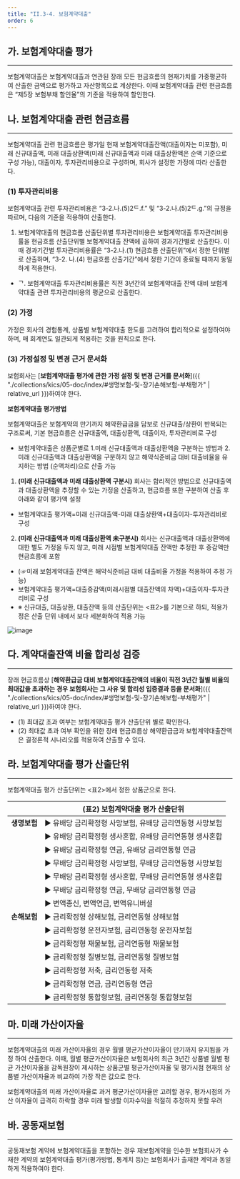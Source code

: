 ```yaml
---
title: "II.3-4. 보험계약대출"
order: 6
---
```

## 가. 보험계약대출 평가
---
보험계약대출은 보험계약대출과 연관된 장래 모든 현금흐름의 현재가치를 가중평균하여 산출한 금액으로 평가하고 자산항목으로 계상한다. 이때 보험계약대출 관련 현금흐름은 “제5장 보험부채 할인율”의 기준을 적용하여 할인한다.
## 나. 보험계약대출 관련 현금흐름
---
보험계약대출 관련 현금흐름은 평가일 현재 보험계약대출잔액(대출이자는 미포함), 미래 신규대출액, 미래 대출상환액(미래 신규대출액과 미래 대출상환액은 순액 기준으로 구성 가능), 대출이자, 투자관리비용으로 구성하며, 회사가 설정한 가정에 따라 산출한다.
### (1) 투자관리비용
보험계약대출 관련 투자관리비용은 “3-2.나.(5)2ᄃ.f.” 및 “3-2.나.(5)2ᄃ.g.”의 규정을 따르며, 다음의 기준을 적용하여 산출한다.
1. 보험계약대출의 현금흐름 산출단위별 투자관리비용은 보험계약대출 투자관리비용률을 현금흐름 산출단위별 보험계약대출 잔액에 곱하여 경과기간별로 산출한다. 이때 경과기간별 투자관리비용률은 “3-2.나.(1) 현금흐름 산출단위”에서 정한 단위별로 산출하며, “3-2. 나.(4) 현금흐름 산출기간”에서 정한 기간이 종료될 때까지 동일하게 적용한다.
- ᄀ. 보험계약대출 투자관리비용률은 직전 3년간의 보험계약대출 잔액 대비 보험계약대출 관련 투자관리비용의 평균으로 산출한다.

### (2) 가정
가정은 회사의 경험통계, 상품별 보험계약대출 한도를 고려하여 합리적으로 설정하여야 하며, 매 회계연도 일관되게 적용하는 것을 원칙으로 한다.
### (3) 가정설정 및 변경 근거 문서화
보험회사는 [**보험계약대출 평가에 관한 가정 설정 및 변경 근거를 문서화**]({{ "./collections/kics/05-doc/index/#생명보험-및-장기손해보험-부채평가" | relative_url }})하여야 한다.

<Card>

**보험계약대출 평가방법**

보험계약대출은 보험계약의 만기까지 해약환급금을 담보로 신규대출/상환이 반복되는 구조로써, 기본 현금흐름은 신규대출액, 대출상환액, 대출이자, 투자관리비로 구성
- 보험계약대출은 상품군별로 1.미래 신규대출액과 대출상환액을 구분하는 방법과 2.미래 신규대출액과 대출상환액을 구분하지 않고 해약식준비금 대비 대출비율을 유지하는 방법 (순액처리)으로 산출 가능

1. **(미래 신규대출액과 미래 대출상환액 구분시)** 회사는 합리적인 방법으로 신규대출액과 대출상환액을 추정할 수 있는 가정을 산출하고, 현금흐름 또한 구분하여 산출 후 아래와 같이 평가액 설정
- 보험계약대출 평가액=미래 신규대출액-미래 대출상환액+대출이자-투자관리비로 구성
2. **(미래 신규대출액과 미래 대출상환액 未구분시)** 회사는 신규대출액과 대출상환액에 대한 별도 가정을 두지 않고, 미래 시점별 보험계약대출 잔액만 추정한 후 증감액만 현금흐름에 포함
- (☞미래 보험계약대출 잔액은 해약식준비금 대비 대출비율 가정을 적용하여 추정 가능)
- 보험계약대출 평가액=대출증감액(미래시점별 대출잔액의 차액)+대출이자-투자관리비로 구성
- ※ 신규대출, 대출상환, 대출잔액 등의 산출단위는 <표2>를 기본으로 하되, 적용가정은 산출 단위 내에서 보다 세분화하여 적용 가능

![image](https://user-images.githubusercontent.com/67420397/236666258-cc5da11a-07b6-4bf6-a7bc-3af57793893e.png)

</Card>

## 다. 계약대출잔액 비율 합리성 검증
---
장래 현금흐름상 [**해약환급금 대비 보험계약대출잔액의 비율이 직전 3년간 월별 비율의 최대값을 초과하는 경우 보험회사는 그 사유 및 합리성 입증결과 등을 문서화**]({{ "./collections/kics/05-doc/index/#생명보험-및-장기손해보험-부채평가" | relative_url }})하여야 한다.
- (1) 최대값 초과 여부는 보험계약대출 평가 산출단위 별로 확인한다.
- (2) 최대값 초과 여부 확인을 위한 장래 현금흐름상 해약환급금과 보험계약대출잔액은 결정론적 시나리오를 적용하여 산출할 수 있다.

## 라. 보험계약대출 평가 산출단위
---
보험계약대출 평가 산출단위는 <표2>에서 정한 상품군으로 한다.

|  | **(표2) 보험계약대출 평가 산출단위** |
|---|---|
| **생명보험** | ▶ 유배당 금리확정형 사망보험, 유배당 금리연동형 사망보험 |
|  | ▶ 유배당 금리확정형 생사혼합, 유배당 금리연동형 생사혼합  |
|  | ▶ 유배당 금리확정형 연금, 유배당 금리연동형 연금 |
|  | ▶ 무배당 금리확정형 사망보험, 무배당 금리연동형 사망보험 |
|  | ▶ 무배당 금리확정형 생사혼합, 무배당 금리연동형 생사혼합 |
|  | ▶ 무배당 금리확정형 연금, 무배당 금리연동형 연금 |
|  | ▶ 변액종신, 변액연금, 변액유니버셜 |
| **손해보험** | ▶ 금리확정형 상해보험, 금리연동형 상해보험|  
|  | ▶ 금리확정형 운전자보험, 금리연동형 운전자보험 |
|  | ▶ 금리확정형 재물보험, 금리연동형 재물보험 |
|  | ▶ 금리확정형 질병보험, 금리연동형 질병보험 |
|  | ▶ 금리확정형 저축, 금리연동형 저축 |
|  | ▶ 금리확정형 연금, 금리연동형 연금 |
|  | ▶ 금리확정형 통합형보험, 금리연동형 통합형보험 |



## 마. 미래 가산이자율
---
보험계약대출의 미래 가산이자율의 경우 월별 평균가산이자율이 만기까지 유지됨을 가정 하여 산출한다. 이때, 월별 평균가산이자율은 보험회사의 최근 3년간 상품별 월별 평균 가산이자율을 감독원장이 제시하는 상품군별 평균가산이자율 및 평가시점 현재의 상품별 가산이자율과 비교하여 가장 작은 값으로 한다.

<Accordion title="보험계약대출의 미래 가산이자율 계산 시 평가시점 현재의 상품별 가산이자율을 비교하는 이유">

보험계약대출의 미래 가산이자율로 과거 평균가산이자율만 고려할 경우, 평가시점의 가산 이자율이 급격히 하락할 경우 미래 발생할 이자수익을 적절히 추정하지 못할 우려
</Accordion>

## 바. 공동재보험
---
공동재보험 계약에 보험계약대출을 포함하는 경우 재보험계약을 인수한 보험회사가 수재한 계약의 보험계약대출 평가(평가방법, 통계치 등)는 보험회사가 출재한 계약과 동일하게 적용하여야 한다.
